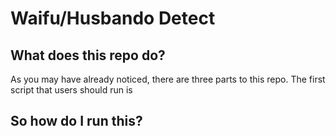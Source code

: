 # Waifu/Husbando Detect


## What does this repo do?
As you may have already noticed, there are three parts to this repo. The first script that users should run is  

## So how do I run this?

